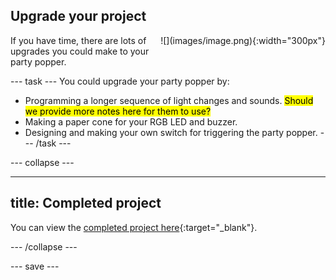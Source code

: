 ## Upgrade your project

<div style="display: flex; flex-wrap: wrap">
<div style="flex-basis: 200px; flex-grow: 1; margin-right: 15px;">
If you have time, there are lots of upgrades you could make to your party popper. 
</div>
<div>
![](images/image.png){:width="300px"}
</div>
</div>

--- task ---
You could upgrade your party popper by:
+ Programming a longer sequence of light changes and sounds. <mark>Should we provide more notes here for them to use?</mark>
+ Making a paper cone for your RGB LED and buzzer.
+ Designing and making your own switch for triggering the party popper. 
--- /task ---

--- collapse ---

---
title: Completed project
---

You can view the [completed project here](https://rpf.io/p/en/party-popper-get){:target="_blank"}.

--- /collapse ---

--- save ---
